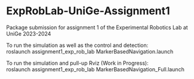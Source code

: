 # ExpRobLab-UniGe-Assignment1
Package submission for assignment 1 of the Experimental Robotics Lab at UniGe 2023-2024

To run the simulation as well as the control and detection:\
roslaunch assignment1_exp_rob_lab MarkerBasedNavigation.launch

To run the simulation and pull-up Rviz (Work in Progress):\
roslaunch assignment1_exp_rob_lab MarkerBasedNavigation_Full.launch
